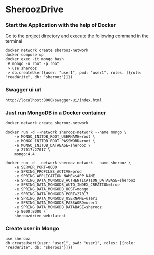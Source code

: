 # SheroozDrive
### Start the Application with the help of Docker
Go to the project directory and execute the following command in the terminal
```
docker network create sherooz-network
docker-compose up
docker exec -it mongo bash
 # mongo -u root -p root
 > use sherooz
 > db.createUser({user: "user1", pwd: "user1", roles: [{role: "readWrite", db: "sherooz"}]})
```

### Swagger ui url
```
http://localhost:8000/swagger-ui/index.html
```
### Just run MongoDB in a Docker container
```
docker network create sherooz-network

docker run -d --network sherooz-network --name mongo \
	-e MONGO_INITDB_ROOT_USERNAME=root \
	-e MONGO_INITDB_ROOT_PASSWORD=root \
	-e MONGO_INITDB_DATABASE=sherooz \
	-p 27017:27017 \
	mongo:4.4

docker run -d --network sherooz-network --name sherooz \
    -e SERVER_PORT=8000
    -e SPRING_PROFILES_ACTIVE=prod
    -e SPRING_APPLICATION_NAME=$APP_NAME
    -e SPRING_DATA_MONGODB_AUTHENTICATION_DATABASE=sherooz
    -e SPRING_DATA_MONGODB_AUTO_INDEX_CREATION=true
    -e SPRING_DATA_MONGODB_HOST=mongo
    -e SPRING_DATA_MONGODB_PORT=27017
    -e SPRING_DATA_MONGODB_USERNAME=user1
    -e SPRING_DATA_MONGODB_PASSWORD=user1
    -e SPRING_DATA_MONGODB_DATABASE=sherooz
    -p 8000:8000 \
	sheroozdrive-web:latest
```
### Create user in Mongo
```
use sherooz
db.createUser({user: "user1", pwd: "user1", roles: [{role: "readWrite", db: "sherooz"}]})
```
